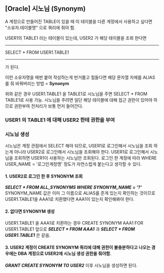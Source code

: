 ## [Oracle] 시노님 (Synonym)

A 계정으로 만들어진 TABLE이 있을 때 이 테이블을 다른 계정에서 사용하고 싶다면 "소유자.테이블명" 으로 쿼리에 줘야 함.

USER1의 TABLE1 라는 테이블이 있는데, USER2 가 해당 테이블을 조회 한다면 
***
SELECT * FROM USER1.TABLE1
***
가 된다.

이런 소유자명을 매번 붙여 작성하는게 번거롭고 힘들다면 해당 문자열 자체를 ALIAS를 줘 바꿔버리는 방법 = **Synonym**

위와 같은 경우 USER1.TABLE1 을 TABLE1로 시노님을 주면 SELECT * FROM TABLE1로 사용 가능.
시노님을 주려면 일단 해당 테이블에 대해 접근 권한이 있어야 하므로 권한부여 전처리가 보통 먼저 들어간다.

### USER1 의 TABLE1 에 대해 USER2 한테 권한을 부여

### 시노님 생성
시노님은 계정 관점에서 SELECT 해야 되므로, USER1로 로그인해서 시노님을 조회 하는게 아니라 USER2로 로그인해서 시노님을 조회해야 한다. 
USER1로 로그인해서 시노님을 조회하면 USER1이 사용하는 시노님만 조회된다. 
로그인 한 계정에 따라 WHERE USER_NAME = '로그인계정명' 정도가 자연스럽게 붙는다고 생각할 수 있다.


#### 1. USER2로 로그인 한 후 SYNONYM 조회

___SELECT * FROM ALL_SYNONYMS WHERE SYNONYM_NAME = '?'___
SYNONYM_NAME 값은 이미 그 이름으로 ALIAS를 준게 있는지 확인하는 것이므로 USER1.TABLE1을 AAA1로 치환했다면 AAA1이 있는지 확인해봐야 한다.

#### 2. 없다면 SYNONYM 생성

USER1.TABLE1 을 AAA1로 치환하는 경우
CREATE SYNONYM AAA1 FOR USER1.TABLE1
앞으로 
___SELECT * FROM AAA1___ 과 ___SELECT * FROM USER1.TABLE1___ 은 같음.


#### 3. USER2 계정이 CREATE SYNONYM 쿼리에 대해 권한이 불충분하다고 나오는 경우에는 DBA 계정으로 USER2에 시노님 생성 권한을 줘야함.

___GRANT CREATE SYNONYM TO USER2___
이후 시노님을 생성하면 된다.